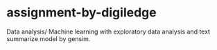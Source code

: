 # assignment-by-digiledge
Data analysis/ Machine learning with exploratory data analysis and text summarize model by gensim. 

